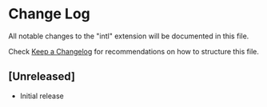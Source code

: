 # Change Log
All notable changes to the "intl" extension will be documented in this file.

Check [Keep a Changelog](http://keepachangelog.com/) for recommendations on how to structure this file.

## [Unreleased]
- Initial release